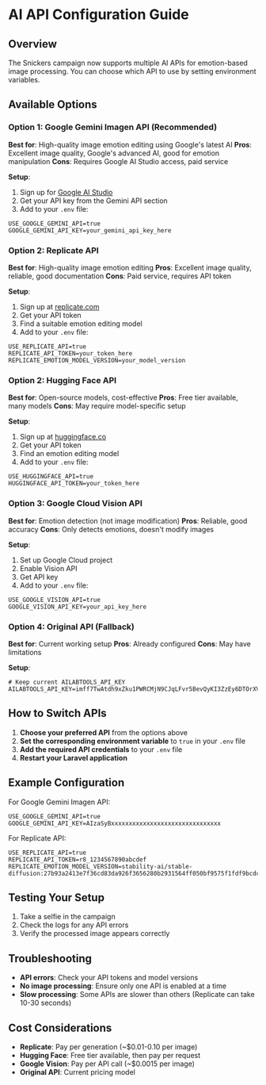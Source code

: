 # AI API Configuration Guide

## Overview
The Snickers campaign now supports multiple AI APIs for emotion-based image processing. You can choose which API to use by setting environment variables.

## Available Options

### Option 1: Google Gemini Imagen API (Recommended)
**Best for**: High-quality image emotion editing using Google's latest AI
**Pros**: Excellent image quality, Google's advanced AI, good for emotion manipulation
**Cons**: Requires Google AI Studio access, paid service

**Setup**:
1. Sign up for [Google AI Studio](https://aistudio.google.com/)
2. Get your API key from the Gemini API section
3. Add to your `.env` file:
```env
USE_GOOGLE_GEMINI_API=true
GOOGLE_GEMINI_API_KEY=your_gemini_api_key_here
```

### Option 2: Replicate API
**Best for**: High-quality image emotion editing
**Pros**: Excellent image quality, reliable, good documentation
**Cons**: Paid service, requires API token

**Setup**:
1. Sign up at [replicate.com](https://replicate.com)
2. Get your API token
3. Find a suitable emotion editing model
4. Add to your `.env` file:
```env
USE_REPLICATE_API=true
REPLICATE_API_TOKEN=your_token_here
REPLICATE_EMOTION_MODEL_VERSION=your_model_version
```

### Option 2: Hugging Face API
**Best for**: Open-source models, cost-effective
**Pros**: Free tier available, many models
**Cons**: May require model-specific setup

**Setup**:
1. Sign up at [huggingface.co](https://huggingface.co)
2. Get your API token
3. Find an emotion editing model
4. Add to your `.env` file:
```env
USE_HUGGINGFACE_API=true
HUGGINGFACE_API_TOKEN=your_token_here
```

### Option 3: Google Cloud Vision API
**Best for**: Emotion detection (not image modification)
**Pros**: Reliable, good accuracy
**Cons**: Only detects emotions, doesn't modify images

**Setup**:
1. Set up Google Cloud project
2. Enable Vision API
3. Get API key
4. Add to your `.env` file:
```env
USE_GOOGLE_VISION_API=true
GOOGLE_VISION_API_KEY=your_api_key_here
```

### Option 4: Original API (Fallback)
**Best for**: Current working setup
**Pros**: Already configured
**Cons**: May have limitations

**Setup**:
```env
# Keep current AILABTOOLS_API_KEY
AILABTOOLS_API_KEY=imff7TwAtdh9xZku1PWRCMjN9CJqLFvr5BevQyKI3ZzEy6DTOrXVI8S4hWgo146U
```

## How to Switch APIs

1. **Choose your preferred API** from the options above
2. **Set the corresponding environment variable** to `true` in your `.env` file
3. **Add the required API credentials** to your `.env` file
4. **Restart your Laravel application**

## Example Configuration

For Google Gemini Imagen API:
```env
USE_GOOGLE_GEMINI_API=true
GOOGLE_GEMINI_API_KEY=AIzaSyBxxxxxxxxxxxxxxxxxxxxxxxxxxxxxxx
```

For Replicate API:
```env
USE_REPLICATE_API=true
REPLICATE_API_TOKEN=r8_1234567890abcdef
REPLICATE_EMOTION_MODEL_VERSION=stability-ai/stable-diffusion:27b93a2413e7f36cd83da926f3656280b2931564ff050bf9575f1fdf9bcdc33e
```

## Testing Your Setup

1. Take a selfie in the campaign
2. Check the logs for any API errors
3. Verify the processed image appears correctly

## Troubleshooting

- **API errors**: Check your API tokens and model versions
- **No image processing**: Ensure only one API is enabled at a time
- **Slow processing**: Some APIs are slower than others (Replicate can take 10-30 seconds)

## Cost Considerations

- **Replicate**: Pay per generation (~$0.01-0.10 per image)
- **Hugging Face**: Free tier available, then pay per request
- **Google Vision**: Pay per API call (~$0.0015 per image)
- **Original API**: Current pricing model
